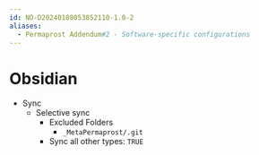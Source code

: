 ```yaml
---
id: NO-D20240108053852110-1.0-2
aliases:
  - Permaprost Addendum#2 - Software-specific configurations
---
```

# Obsidian

- Sync
	- Selective sync
		- Excluded Folders
			- `_MetaPermaprost/.git`
		- Sync all other types: `TRUE`